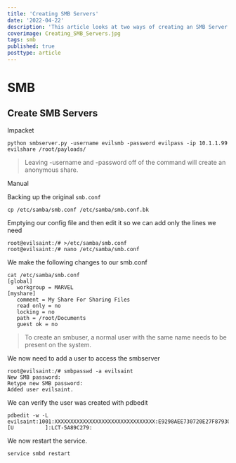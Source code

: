 ```yaml
---
title: 'Creating SMB Servers'
date: '2022-04-22'
description: 'This article looks at two ways of creating an SMB Server. First, we use the impacket library to spin up an SMB server from the command line and then we look at creating an SMB share manually on our Kali Linux VM setting up the SAMBA service.'
coverimage: Creating_SMB_Servers.jpg
tags: smb
published: true
posttype: article
---
```

# SMB

## Create SMB Servers

Impacket

```
python smbserver.py -username evilsmb -password evilpass -ip 10.1.1.99 evilshare /root/payloads/
```

> Leaving -username and -password off of the command will create an anonymous share.

Manual

Backing up the original `smb.conf`

```
cp /etc/samba/smb.conf /etc/samba/smb.conf.bk
```

Emptying our config file and then edit it so we can add only the lines we need

```
root@evilsaint:/# >/etc/samba/smb.conf
root@evilsaint:/# nano /etc/samba/smb.conf
```

We make the following changes to our smb.conf

```
cat /etc/samba/smb.conf
[global]
   workgroup = MARVEL
[myshare]
   comment = My Share For Sharing Files
   read only = no
   locking = no
   path = /root/Documents
   guest ok = no
```

> To create an smbuser, a normal user with the same name needs to be present on the system.
> 

We now need to add a user to access the smbserver

```
root@evilsaint:/# smbpasswd -a evilsaint
New SMB password:
Retype new SMB password:
Added user evilsaint.
```

We can verify the user was created with pdbedit

```
pdbedit -w -L
evilsaint:1001:XXXXXXXXXXXXXXXXXXXXXXXXXXXXXXXX:E9298AEE730720E27F879300509D911A:[U          ]:LCT-5A89C279:
```

We now restart the service.

```
service smbd restart
```
